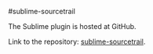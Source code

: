 #sublime-sourcetrail

The Sublime plugin is hosted at GitHub.

Link to the repository: [sublime-sourcetrail](https://github.com/CoatiSoftware/sublime-sourcetrail).
